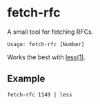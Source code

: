 # fetch-rfc
A small tool for fetching RFCs. 

```Usage: fetch-rfc [Number]  ```

Works the best with [less(1)](https://man7.org/linux/man-pages/man1/less.1.html).

## Example
```fetch-rfc 1149 | less```
